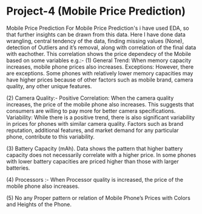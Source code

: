 # Project-4 (Mobile Price Prediction)
Mobile Price Prediction
For Mobile Price Prediction's i have used EDA, so that further insights can be drawn from this data. 
Here I have done data wrangling, central tendency of the data, finding missing values (None), detection of Outliers and it’s removal, along with correlation of the final data with eachother. 
This correlation shows the price dependecy of the Mobile based on some variables 
e.g.:- (1) General Trend: When memory capacity increases, mobile phone prices also increases. Exceptions: However, there are exceptions. Some phones with relatively lower memory capacities may have higher prices because of other factors such as mobile brand, camera quality, any other unique features.

(2) Camera Quality:-
Positive Correlation: When the camera quality increases, the price of the mobile phone also increases. This suggests that consumers are willing to pay more for better camera specifications.
Variability: While there is a positive trend, there is also significant variability in prices for phones with similar camera quality. Factors such as brand reputation, additional features, and market demand for any particular phone, contribute to this variability.

(3) Battery Capacity (mAh).
Data shows the pattern that higher battery capacity does not necessarily correlate with a higher price. In some phones with lower battery capacities are priced higher than those with larger batteries.

(4) Processors :-  When Processor quality  is increased, the price of the mobile phone also increases.

(5) No any Proper pattern or relation of Mobile Phone’s Prices with Colors and Heights of the Phone.
